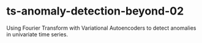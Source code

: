 # ts-anomaly-detection-beyond-02
 Using Fourier Transform with Variational Autoencoders to detect anomalies in univariate time series.
